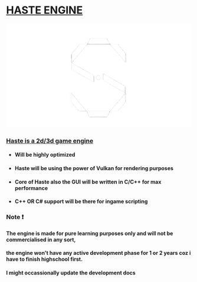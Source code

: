 # <ins> HASTE ENGINE </ins>

![Haste Icon](https://github.com/Winters0x168/Haste/blob/main/Docs/Icon/Haste_.png)

### <ins> Haste is a 2d/3d game engine </ins>

* #### Will be highly optimized 

* #### Haste will be using the power of Vulkan for rendering purposes 

* #### Core of Haste also the GUI will be written in C/C++ for max performance 

* #### C++ OR C# support will be there for ingame scripting  



### Note :exclamation:  
#### The engine is made for pure learning purposes only and will not be commercialised in any sort, 
#### the engine won't have any active development phase for 1 or 2 years coz i have to finish highschool first.
#### I might occassionally update the development docs 
  